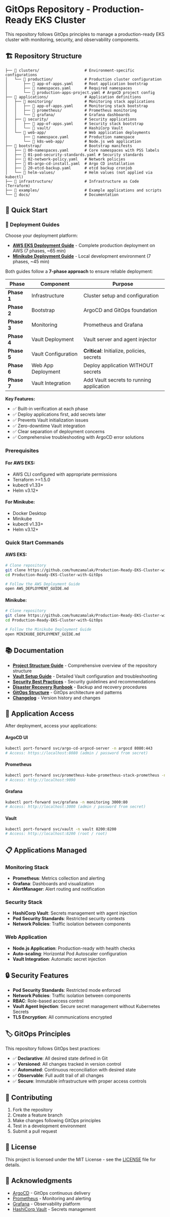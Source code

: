 # GitOps Repository - Production-Ready EKS Cluster

This repository follows GitOps principles to manage a production-ready EKS cluster with monitoring, security, and observability components.

## 🏗️ Repository Structure

```
├── 📁 clusters/                    # Environment-specific configurations
│   └── 📁 production/              # Production cluster configuration
│       ├── 📄 app-of-apps.yaml     # Root application bootstrap
│       ├── 📄 namespaces.yaml      # Required namespaces
│       └── 📄 production-apps-project.yaml # ArgoCD project config
├── 📁 applications/                # Application definitions
│   ├── 📁 monitoring/              # Monitoring stack applications
│   │   ├── 📄 app-of-apps.yaml     # Monitoring stack bootstrap
│   │   ├── 📁 prometheus/          # Prometheus monitoring
│   │   └── 📁 grafana/             # Grafana dashboards
│   ├── 📁 security/                # Security applications
│   │   ├── 📄 app-of-apps.yaml     # Security stack bootstrap
│   │   └── 📁 vault/               # HashiCorp Vault
│   └── 📁 web-app/                 # Web application deployments
│       ├── 📄 namespace.yaml       # Production namespace
│       └── 📁 k8s-web-app/         # Node.js web application
├── 📁 bootstrap/                   # Bootstrap manifests
│   ├── 📄 00-namespaces.yaml       # Core namespaces with PSS labels
│   ├── 📄 01-pod-security-standards.yaml # Security standards
│   ├── 📄 02-network-policy.yaml   # Network policies
│   ├── 📄 05-argo-cd-install.yaml  # Argo CD installation
│   ├── 📄 20-etcd-backup.yaml      # etcd backup cronjob
│   └── 📁 helm-values/             # Helm values (not applied via kubectl)
├── 📁 infrastructure/              # Infrastructure as Code (Terraform)
├── 📁 examples/                    # Example applications and scripts
└── 📁 docs/                        # Documentation
```

## 🚀 Quick Start

### 📖 Deployment Guides

Choose your deployment platform:

- **[AWS EKS Deployment Guide](AWS_DEPLOYMENT_GUIDE.md)** - Complete production deployment on AWS (7 phases, ~65 min)
- **[Minikube Deployment Guide](MINIKUBE_DEPLOYMENT_GUIDE.md)** - Local development environment (7 phases, ~45 min)

Both guides follow a **7-phase approach** to ensure reliable deployment:

| Phase | Component | Purpose |
|-------|-----------|---------|
| **Phase 1** | Infrastructure | Cluster setup and configuration |
| **Phase 2** | Bootstrap | ArgoCD and GitOps foundation |
| **Phase 3** | Monitoring | Prometheus and Grafana |
| **Phase 4** | Vault Deployment | Vault server and agent injector |
| **Phase 5** | Vault Configuration | **Critical**: Initialize, policies, secrets |
| **Phase 6** | Web App Deployment | Deploy application WITHOUT secrets |
| **Phase 7** | Vault Integration | Add Vault secrets to running application |

**Key Features:**
- ✅ Built-in verification at each phase
- ✅ Deploy applications first, add secrets later
- ✅ Prevents Vault initialization issues
- ✅ Zero-downtime Vault integration
- ✅ Clear separation of deployment concerns
- ✅ Comprehensive troubleshooting with ArgoCD error solutions

### Prerequisites

#### For AWS EKS:
- AWS CLI configured with appropriate permissions
- Terraform >=1.5.0
- kubectl v1.33+
- Helm v3.12+

#### For Minikube:
- Docker Desktop
- Minikube
- kubectl v1.33+
- Helm v3.12+

### Quick Start Commands

#### AWS EKS:
```bash
# Clone repository
git clone https://github.com/humzamalak/Production-Ready-EKS-Cluster-with-GitOps.git
cd Production-Ready-EKS-Cluster-with-GitOps

# Follow the AWS Deployment Guide
open AWS_DEPLOYMENT_GUIDE.md
```

#### Minikube:
```bash
# Clone repository
git clone https://github.com/humzamalak/Production-Ready-EKS-Cluster-with-GitOps.git
cd Production-Ready-EKS-Cluster-with-GitOps

# Follow the Minikube Deployment Guide
open MINIKUBE_DEPLOYMENT_GUIDE.md
```

## 📚 Documentation

- **[Project Structure Guide](docs/PROJECT_STRUCTURE.md)** - Comprehensive overview of the repository structure
- **[Vault Setup Guide](docs/VAULT_SETUP_GUIDE.md)** - Detailed Vault configuration and troubleshooting
- **[Security Best Practices](docs/security-best-practices.md)** - Security guidelines and recommendations
- **[Disaster Recovery Runbook](docs/disaster-recovery-runbook.md)** - Backup and recovery procedures
- **[GitOps Structure](docs/gitops-structure.md)** - GitOps architecture and patterns
- **[Changelog](docs/CHANGELOG.md)** - Version history and changes

## 🔧 Application Access

After deployment, access your applications:

#### ArgoCD UI
```bash
kubectl port-forward svc/argo-cd-argocd-server -n argocd 8080:443
# Access: https://localhost:8080 (admin / password from secret)
```

#### Prometheus
```bash
kubectl port-forward svc/prometheus-kube-prometheus-stack-prometheus -n monitoring 9090:9090
# Access: http://localhost:9090
```

#### Grafana
```bash
kubectl port-forward svc/grafana -n monitoring 3000:80
# Access: http://localhost:3000 (admin / password from secret)
```

#### Vault
```bash
kubectl port-forward svc/vault -n vault 8200:8200
# Access: http://localhost:8200 (root / root)
```

## 📋 Applications Managed

### Monitoring Stack
- **Prometheus**: Metrics collection and alerting
- **Grafana**: Dashboards and visualization  
- **AlertManager**: Alert routing and notification

### Security Stack
- **HashiCorp Vault**: Secrets management with agent injection
- **Pod Security Standards**: Restricted security contexts
- **Network Policies**: Traffic isolation between components

### Web Application
- **Node.js Application**: Production-ready with health checks
- **Auto-scaling**: Horizontal Pod Autoscaler configuration
- **Vault Integration**: Automatic secret injection

## 🔒 Security Features

- **Pod Security Standards**: Restricted mode enforced
- **Network Policies**: Traffic isolation between components
- **RBAC**: Role-based access control
- **Vault Agent Injection**: Secure secret management without Kubernetes Secrets
- **TLS Encryption**: All communications encrypted

## 🏷️ GitOps Principles

This repository follows GitOps best practices:

- ✅ **Declarative**: All desired state defined in Git
- ✅ **Versioned**: All changes tracked in version control
- ✅ **Automated**: Continuous reconciliation with desired state
- ✅ **Observable**: Full audit trail of all changes
- ✅ **Secure**: Immutable infrastructure with proper access controls

## 🤝 Contributing

1. Fork the repository
2. Create a feature branch
3. Make changes following GitOps principles
4. Test in a development environment
5. Submit a pull request

## 📄 License

This project is licensed under the MIT License - see the [LICENSE](LICENSE) file for details.

## 🙏 Acknowledgments

- [ArgoCD](https://argoproj.github.io/cd/) - GitOps continuous delivery
- [Prometheus](https://prometheus.io/) - Monitoring and alerting
- [Grafana](https://grafana.com/) - Observability platform
- [HashiCorp Vault](https://www.vaultproject.io/) - Secrets management